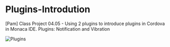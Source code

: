 # Plugins-Introdution
[Pam] Class Project 04.05 - Using 2 plugins to introduce plugins in Cordova in Monaca IDE.
Plugins: Notification and Vibration

![Plugins](https://user-images.githubusercontent.com/74061746/113592408-79f77800-960b-11eb-94cc-cc0bd84b0a45.jpg)
